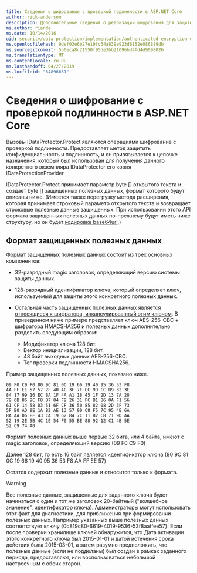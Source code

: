 ```yaml
---
title: Сведения о шифрование с проверкой подлинности в ASP.NET Core
author: rick-anderson
description: Дополнительные сведения о реализации шифрования для защиты данных ASP.NET Core прошел проверку подлинности.
ms.author: riande
ms.date: 10/14/2016
uid: security/data-protection/implementation/authenticated-encryption-details
ms.openlocfilehash: 9def03e6b27e19fc34a839e923d6152e086889db
ms.sourcegitcommit: 5b0eca8c21550f95de3bb21096bd4fd4d9098026
ms.translationtype: MT
ms.contentlocale: ru-RU
ms.lasthandoff: 04/27/2019
ms.locfileid: "64896631"
---
```

# <a name="authenticated-encryption-details-in-aspnet-core"></a>Сведения о шифрование с проверкой подлинности в ASP.NET Core

<a name="data-protection-implementation-authenticated-encryption-details"></a>

Вызовы IDataProtector.Protect являются операциями шифрование с проверкой подлинности. Предоставляет метод защитить конфиденциальность и подлинность, и он привязывается к цепочке назначения, который был использован для получения данного конкретного экземпляра IDataProtector его корня IDataProtectionProvider.

IDataProtector.Protect принимает параметр byte [] открытого текста и создает byte [] защищенных полезных данных, формат которого будут описаны ниже. (Имеется также перегрузку метода расширения, которая принимает строковый параметр открытого текста и возвращает строковые полезные данные защищенных. При использовании этого API формата защищенных полезных данных по-прежнему будут иметь ниже структуру, но он будет [кодировке base64url](https://tools.ietf.org/html/rfc4648#section-5).)

## <a name="protected-payload-format"></a>Формат защищенных полезных данных

Формат защищенных полезных данных состоит из трех основных компонентов:

* 32-разрядный magic заголовок, определяющий версию системы защиты данных.

* 128-разрядный идентификатор ключа, который определяет ключ, используемый для защиты этого конкретного полезных данных.

* Остальная часть защищенных полезных данных является [относящиеся к шифратора, инкапсулированный этим ключом](xref:security/data-protection/implementation/subkeyderivation#data-protection-implementation-subkey-derivation). В приведенном ниже примере представляет ключ AES-256-CBC + шифратора HMACSHA256 и полезных данных дополнительно разделить следующим образом:
  * Модификатор ключа 128 бит.
  * Вектор инициализации, 128 бит.
  * 48 байт выходных данных AES-256-CBC.
  * Тег проверки подлинности HMACSHA256.

Пример защищенных полезных данных, показано ниже.

```
09 F0 C9 F0 80 9C 81 0C 19 66 19 40 95 36 53 F8
AA FF EE 57 57 2F 40 4C 3F 7F CC 9D CC D9 32 3E
84 17 99 16 EC BA 1F 4A A1 18 45 1F 2D 13 7A 28
79 6B 86 9C F8 B7 84 F9 26 31 FC B1 86 0A F1 56
61 CF 14 58 D3 51 6F CF 36 50 85 82 08 2D 3F 73
5F B0 AD 9E 1A B2 AE 13 57 90 C8 F5 7C 95 4E 6A
8A AA 06 EF 43 CA 19 62 84 7C 11 B2 C8 71 9D AA
52 19 2E 5B 4C 1E 54 F0 55 BE 88 92 12 C1 4B 5E
52 C9 74 A0
```

Формат полезных данных выше первые 32 бита, или 4 байта, имеют с magic заголовок, определяющий версию (09 F0 C9 F0)

Далее 128 бит, то есть 16 байт является идентификатор ключа (80 9C 81 0C 19 66 19 40 95 36 53 F8 AA FF EE 57)

Остаток содержит полезные данные и относится только к формата.

> [!WARNING]
> Все полезные данные, защищенные для заданного ключа будет начинаться с один и тот же заголовок 20-байтный ("волшебное значение", идентификатор ключа). Администраторы могут использовать этот факт для диагностики, для приближения при формировании полезных данных. Например указанных выше полезных данных соответствует ключу {0c819c80-6619-4019-9536-53f8aaffee57}. Если после проверки хранилище ключей обнаружится, что Дата активации этого конкретного ключа был 2015-01-01 и датой истечения срока действия была 2015-03-01, а затем разумно предположить, что полезные данные (если не подделаны) был создан в рамках заданного периода, предоставляют, или воспользоваться небольшой настроечным с обеих сторон.
